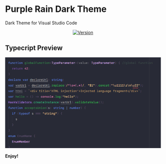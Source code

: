 # Purple Rain Dark Theme
Dark Theme for Visual Studio Code

<p align="center">
    <a href="https://marketplace.visualstudio.com/items?itemName=rodrigoreis.purple-rain-dark-theme"><img src="https://img.shields.io/visual-studio-marketplace/v/rodrigoreis.purple-rain-dark-theme?style=for-the-badge&colorA=252526&colorB=43A047&label=Version" alt="Version"></a>
</p>

## Typecript Preview

<img src="https://raw.githubusercontent.com/rodrigoreis/purple-rain-dark-theme/main/images/typescript.png" alt="Preview typescript">

**Enjoy!**
